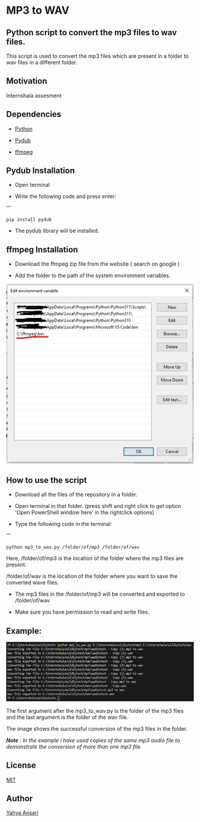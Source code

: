 # MP3 to WAV
## Python script to convert the mp3 files to wav files.

This script is used to convert the mp3 files which are present in a folder to wav files in a different folder.


## Motivation

Internshala assesment


## Dependencies
- [Python](https://python.org)

- [Pydub](https://pypi.org/project/pydub/)

- [ffmpeg](https://ffmpeg.org/)


## Pydub Installation

- Open terminal

- Write the following code and press enter:

'''

    pip install pydub

- The pydub library will be installed.


## ffmpeg Installation

- Download the ffmpeg zip file from the website ( search on google )

- Add the folder to the path of the system environment variables.

![path](images/path.jpg)


## How to use the script

- Download all the files of the repository in a folder.

- Open terminal in that folder. (press shift and right click to get option 'Open PowerShell window here' in the rightclick options)

- Type the following code in the terminal:

'''

    python mp3_to_wav.py /folder/of/mp3 /folder/of/wav 
    

Here, /folder/of/mp3 is the location of the folder where the mp3 files are present.

/folder/of/wav is the location of the folder where you want to save the converted wave files.

- The mp3 files in the /folder/of/mp3 will be converted and exported to /folder/of/wav 

- Make sure you have permission to read and write files.

## Example:

![path](images/output.jpg)

The first argument after the mp3_to_wav.py is the folder of the mp3 files and the last argument is the folder of the wav file.

The image shows the successful conversion of the mp3 files in the folder.

_**Note** : In the example i have used copies of the same mp3 audio file to demonstrate the conversion of more than one mp3 file._


## License

[MIT](LICENSE)

## Author

[Yahya Ansari](https://novus-afk.github.io/yahya/)
